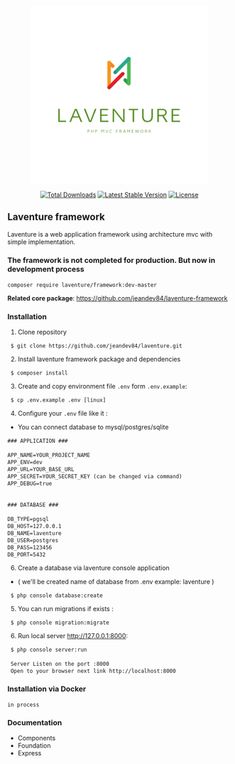 <p align="center">
<a href="#" target="_blank">
 <img src="./public/assets/images/laventure.png" width="400">
</a>
</p>

<p align="center">
<a href="https://packagist.org/packages/laventure/framework"><img src="https://img.shields.io/packagist/dt/laventure/framework" alt="Total Downloads"></a>
<a href="https://packagist.org/packages/laventure/framework"><img src="https://img.shields.io/packagist/v/laventure/framework" alt="Latest Stable Version"></a>
<a href="https://packagist.org/packages/laventure/framework"><img src="https://img.shields.io/packagist/l/laventure/framework" alt="License"></a>
</p>

## Laventure framework
Laventure is a web application framework using architecture mvc with simple implementation.


### The framework is not completed for production. But now in development process
```composer require laventure/framework:dev-master```

**Related core package**: https://github.com/jeandev84/laventure-framework


### Installation

1. Clone repository
```
 $ git clone https://github.com/jeandev84/laventure.git
```

2. Install laventure framework package and dependencies 
```
 $ composer install
```

3. Create and copy environment file `.env` form `.env.example`:
```
 $ cp .env.example .env [linux]
```

4. Configure your `.env` file like it :
- You can connect database to mysql/postgres/sqlite
```
### APPLICATION ###

APP_NAME=YOUR_PROJECT_NAME
APP_ENV=dev
APP_URL=YOUR_BASE_URL
APP_SECRET=YOUR_SECRET_KEY (can be changed via command)
APP_DEBUG=true


### DATABASE ###

DB_TYPE=pgsql
DB_HOST=127.0.0.1
DB_NAME=laventure
DB_USER=postgres
DB_PASS=123456
DB_PORT=5432
```

6. Create a database via laventure console application 
* ( we'll be created name of database from .env example: laventure )
```
 $ php console database:create 
```

5. You can run migrations if exists :
```
 $ php console migration:migrate
```

6. Run local server http://127.0.0.1:8000:
```
 $ php console server:run
 
 Server Listen on the port :8000
 Open to your browser next link http://localhost:8000
```

### Installation via Docker
```
in process
```


### Documentation
* Components
* Foundation
* Express
